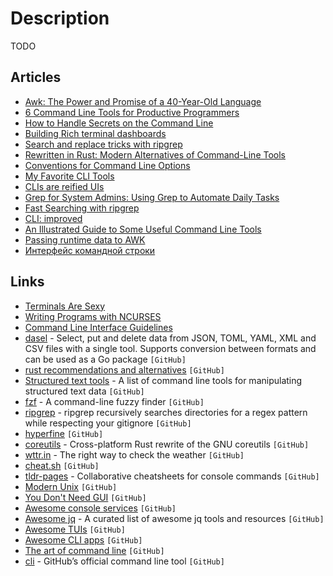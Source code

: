 # Description

TODO


## Articles

- [Awk: The Power and Promise of a 40-Year-Old Language](https://www.fosslife.org/awk-power-and-promise-40-year-old-language)
- [6 Command Line Tools for Productive Programmers ](https://earthly.dev/blog/command-line-tools/)
- [How to Handle Secrets on the Command Line](https://smallstep.com/blog/command-line-secrets/)
- [Building Rich terminal dashboards](https://www.willmcgugan.com/blog/tech/post/building-rich-terminal-dashboards/)
- [Search and replace tricks with ripgrep](https://learnbyexample.github.io/substitution-with-ripgrep/)
- [Rewritten in Rust: Modern Alternatives of Command-Line Tools](https://zaiste.net/posts/shell-commands-rust/)
- [Conventions for Command Line Options](https://nullprogram.com/blog/2020/08/01/)
- [My Favorite CLI Tools](https://switowski.com/blog/favorite-cli-tools)
- [CLIs are reified UIs](https://www.expressionsofchange.org/reification-of-interaction/)
- [Grep for System Admins: Using Grep to Automate Daily Tasks](https://developer.okta.com/blog/2020/05/06/grep-for-system-admins)
- [Fast Searching with ripgrep](https://mariusschulz.com/blog/fast-searching-with-ripgrep)
- [CLI: improved](https://remysharp.com/2018/08/23/cli-improved)
- [An Illustrated Guide to Some Useful Command Line Tools](https://www.wezm.net/technical/2019/10/useful-command-line-tools/)
- [Passing runtime data to AWK](https://blog.sanctum.geek.nz/)
- [Интерфейс командной строки](https://teccxx.neocities.org/mx1/cli.html)


## Links

- [Terminals Are Sexy](https://terminalsare.sexy/)
- [Writing Programs with NCURSES](https://invisible-island.net/ncurses/ncurses-intro.html)
- [Command Line Interface Guidelines](https://clig.dev/)
- [dasel](https://github.com/TomWright/dasel) - Select, put and delete data from JSON, TOML, YAML, XML and CSV files with a single tool. Supports conversion between formats and can be used as a Go package `[GitHub]`
- [rust recommendations and alternatives](https://gist.github.com/Phate6660/76779693f654d48c5c410be658c53f02) `[GitHub]`
- [Structured text tools](https://github.com/dbohdan/structured-text-tools) - A list of command line tools for manipulating structured text data `[GitHub]`
- [fzf](https://github.com/junegunn/fzf) - A command-line fuzzy finder `[GitHub]`
- [ripgrep](https://github.com/BurntSushi/ripgrep) - ripgrep recursively searches directories for a regex pattern while respecting your gitignore `[GitHub]`
- [hyperfine](https://github.com/sharkdp/hyperfine) `[GitHub]`
- [coreutils](https://github.com/uutils/coreutils) - Cross-platform Rust rewrite of the GNU coreutils `[GitHub]`
- [wttr.in](https://github.com/chubin/wttr.in) - The right way to check the weather `[GitHub]`
- [cheat.sh](https://github.com/chubin/cheat.sh) `[GitHub]`
- [tldr-pages](https://github.com/tldr-pages/tldr) - Collaborative cheatsheets for console commands `[GitHub]`
- [Modern Unix](https://github.com/ibraheemdev/modern-unix) `[GitHub]`
- [You Don't Need GUI](https://github.com/you-dont-need/You-Dont-Need-GUI) `[GitHub]`
- [Awesome console services](https://github.com/chubin/awesome-console-services) `[GitHub]`
- [Awesome jq](https://github.com/fiatjaf/awesome-jq) - A curated list of awesome jq tools and resources `[GitHub]`
- [Awesome TUIs](https://github.com/rothgar/awesome-tuis) `[GitHub]`
- [Awesome CLI apps](https://github.com/agarrharr/awesome-cli-apps) `[GitHub]`
- [The art of command line](https://github.com/jlevy/the-art-of-command-line) `[GitHub]`
- [cli](https://github.com/cli/cli) - GitHub’s official command line tool `[GitHub]`

